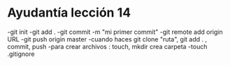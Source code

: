 # Ayudantía lección 14
  -git init
  -git add .
  -git commit -m "mi primer commit"
  -git remote add origin URL
  -git push origin master
  -cuando haces git clone "ruta", git add . , commit, push
  -para crear archivos : touch, mkdir crea carpeta
  -touch .gitignore
